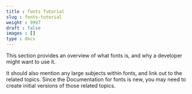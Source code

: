 ```yaml
---
title : fonts Tutorial
slug : fonts-tutorial
weight : 9997
draft : false
images : []
type : docs
---
```


This section provides an overview of what fonts is, and why a developer might want to use it.

It should also mention any large subjects within fonts, and link out to the related topics.  Since the Documentation for fonts is new, you may need to create initial versions of those related topics.

